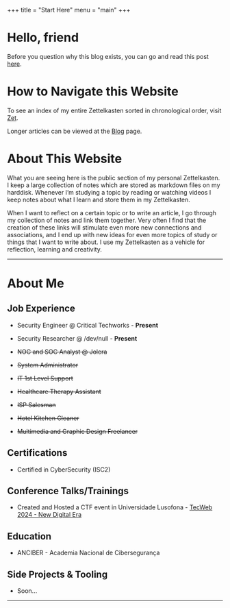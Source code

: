 +++
title = "Start Here"
menu = "main"
+++

# Hello, friend

Before you question why this blog exists, you can go and read this post [here](https://matthiasott.com/notes/simple-truths-about-personal-websites).

# How to Navigate this Website
To see an index of my entire Zettelkasten sorted in chronological order, visit [Zet](/zet).

Longer articles can be viewed at the [Blog](/blog) page.

# About This Website
What you are seeing here is the public section of my personal Zettelkasten. I keep a large collection of notes which are stored as markdown files on my harddisk. Whenever I’m studying a topic by reading or watching videos I keep notes about what I learn and store them in my Zettelkasten.

When I want to reflect on a certain topic or to write an article, I go through my collection of notes and link them together. Very often I find that the creation of these links will stimulate even more new connections and associations, and I end up with new ideas for even more topics of study or things that I want to write about. I use my Zettelkasten as a vehicle for reflection, learning and creativity.

---

# About Me
## Job Experience
- Security Engineer @ Critical Techworks - **Present**

- Security Researcher @ /dev/null - **Present**

- ~~NOC and SOC Analyst @ Jolera~~

- ~~System Administrator~~

- ~~IT 1st Level Support~~

- ~~Healthcare Therapy Assistant~~

- ~~ISP Salesman~~

- ~~Hotel Kitchen Cleaner~~

- ~~Multimedia and Graphic Design Freelancer~~

## Certifications
- Certified in CyberSecurity (ISC2)
## Conference Talks/Trainings
- Created and Hosted a CTF event in Universidade Lusofona - [TecWeb 2024 - New Digital Era](https://www.ulusofona.pt/evento/tecweb-2024)
## Education
- ANCIBER - Academia Nacional de Cibersegurança
## Side Projects & Tooling
- Soon...

---
